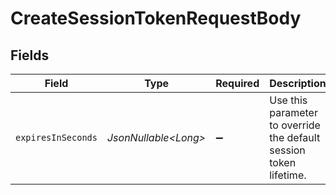 # CreateSessionTokenRequestBody


## Fields

| Field                                                              | Type                                                               | Required                                                           | Description                                                        |
| ------------------------------------------------------------------ | ------------------------------------------------------------------ | ------------------------------------------------------------------ | ------------------------------------------------------------------ |
| `expiresInSeconds`                                                 | *JsonNullable\<Long>*                                              | :heavy_minus_sign:                                                 | Use this parameter to override the default session token lifetime. |